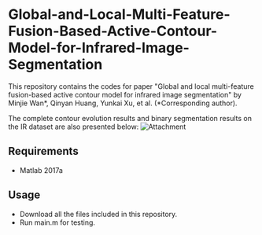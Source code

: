 # Global-and-Local-Multi-Feature-Fusion-Based-Active-Contour-Model-for-Infrared-Image-Segmentation
This repository contains the codes for paper "Global and local multi-feature fusion-based active contour model for infrared image segmentation" by Minjie Wan*, Qinyan Huang, Yunkai Xu, et al. (*Corresponding author). 

The complete contour evolution results and binary segmentation results on the IR dataset are also presented below: 
![Attachment](https://user-images.githubusercontent.com/38133231/229345856-9c0b0e88-d33b-4627-aa2b-8fe7085ee9fe.jpg)

## Requirements
- Matlab 2017a

## Usage
- Download all the files included in this repository.
- Run main.m for testing.
